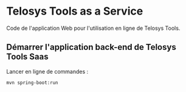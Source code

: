 # Telosys Tools as a Service

Code de l'application Web pour l'utilisation en ligne de Telosys Tools.

## Démarrer l'application back-end de Telosys Tools Saas

Lancer en ligne de commandes :

```mvn spring-boot:run```
